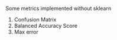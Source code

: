 Some metrics implemented without sklearn

1. Confusion Matrix
2. Balanced Accuracy Score
3. Max error
